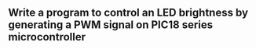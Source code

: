 ## Write a program to control an LED brightness by generating a PWM signal on PIC18 series microcontroller